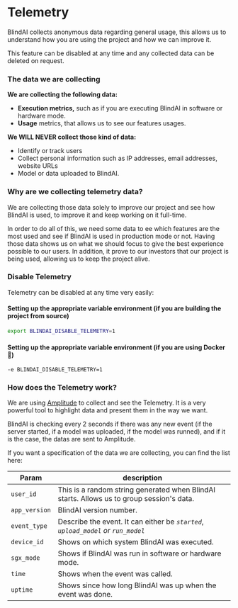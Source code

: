 # Telemetry

BlindAI collects anonymous data regarding general usage, this allows us to understand how you are using the project and how we can improve it.&#x20;

This feature can be disabled at any time and any collected data can be deleted on request.

### The data we are collecting <a href="#what-kind-of-data-do-we-collect" id="what-kind-of-data-do-we-collect"></a>

**We are collecting the following data:**

* **Execution metrics,** such as if you are executing BlindAI in software or hardware mode.
* **Usage** metrics, that allows us to see our features usages.

**We WILL NEVER collect those kind of data:**

* Identify or track users
* Collect personal information such as IP addresses, email addresses, website URLs
* Model or data uploaded to BlindAI.

### Why are we collecting telemetry data? <a href="#what-kind-of-data-do-we-collect" id="what-kind-of-data-do-we-collect"></a>

We are collecting those data solely to improve our project and see how BlindAI is used, to improve it and keep working on it full-time.

In order to do all of this, we need some data to ee which features are the most used and see if BlindAI is used in production mode or not. Having those data shows us on what we should focus to give the best experience possible to our users. In addition, it prove to our investors that our project is being used, allowing us to keep the project alive.&#x20;

### Disable Telemetry <a href="#what-kind-of-data-do-we-collect" id="what-kind-of-data-do-we-collect"></a>

Telemetry can be disabled at any time very easily:&#x20;

#### Setting up the appropriate variable environment (if you are building the project from source)

```bash
export BLINDAI_DISABLE_TELEMETRY=1
```

#### Setting up the appropriate variable environment (if you are using Docker 🐳)

```
-e BLINDAI_DISABLE_TELEMETRY=1
```

### How does the Telemetry work? <a href="#exhaustive-list-of-all-collected-data" id="exhaustive-list-of-all-collected-data"></a>

We are using [Amplitude](https://amplitude.com) to collect and see the Telemetry. It is a very powerful tool to highlight data and present them in the way we want.&#x20;

BlindAI is checking every 2 seconds if there was any new event (if the server started, if a model was uploaded, if the model was runned), and if it is the case, the datas are sent to Amplitude.

If you want a specification of the data we are collecting, you can find the list here:&#x20;

| Param         | description                                                                               |
| ------------- | ----------------------------------------------------------------------------------------- |
| `user_id`     | This is a random string generated when BlindAI starts. Allows us to group session's data. |
| `app_version` | BlindAI version number.                                                                   |
| `event_type`  | Describe the event. It can either be _`started`_, _`upload_model` or `run_model`_         |
| `device_id`   | Shows on which system BlindAI was executed.                                               |
| `sgx_mode`    | Shows if BlindAI was run in software or hardware mode.                                    |
| `time`        | Shows when the event was called.                                                          |
| `uptime`      | Shows since how long BlindAI was up when the event was done.                              |
